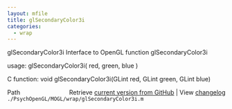 ```yaml
---
layout: mfile
title: glSecondaryColor3i
categories:
  - wrap
---
```


glSecondaryColor3i  Interface to OpenGL function glSecondaryColor3i

usage:  glSecondaryColor3i\( red, green, blue \)

C function:  void glSecondaryColor3i\(GLint red, GLint green, GLint blue\)


<div class="code_header" style="text-align:right;">
  <span style="float:left;">Path&nbsp;&nbsp;</span> <span class="counter">Retrieve <a href=
  "https://raw.github.com/Psychtoolbox-3/Psychtoolbox-3/beta/./PsychOpenGL/MOGL/wrap/glSecondaryColor3i.m">current version from GitHub</a> | View <a href=
  "https://github.com/Psychtoolbox-3/Psychtoolbox-3/commits/beta/./PsychOpenGL/MOGL/wrap/glSecondaryColor3i.m">changelog</a></span>
</div>
<div class="code">
  <code>./PsychOpenGL/MOGL/wrap/glSecondaryColor3i.m</code>
</div>
